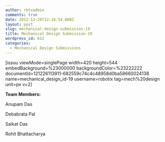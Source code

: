 ```yaml
---
author: rbtxadmin
comments: true
date: 2012-12-26T12:18:54.000Z
layout: post
slug: mechanical-design-submission-19
title: Mechanical Design Submission-19
wordpress_id: 612
categories:
  - Mechanical Design Submissions
---
```


[issuu viewMode=singlePage width=420 height=544 embedBackground=%23000000 backgroundColor=%23222222 documentId=121226113911-682559c74c4c48958d0ba58660024138 name=mechanical_design_id-19 username=robotix tag=mech%20design unit=px v=2]

**Team Members:**

Anupam Das

Debabrata Pal

Saikat Das

Rohit Bhattacharya
